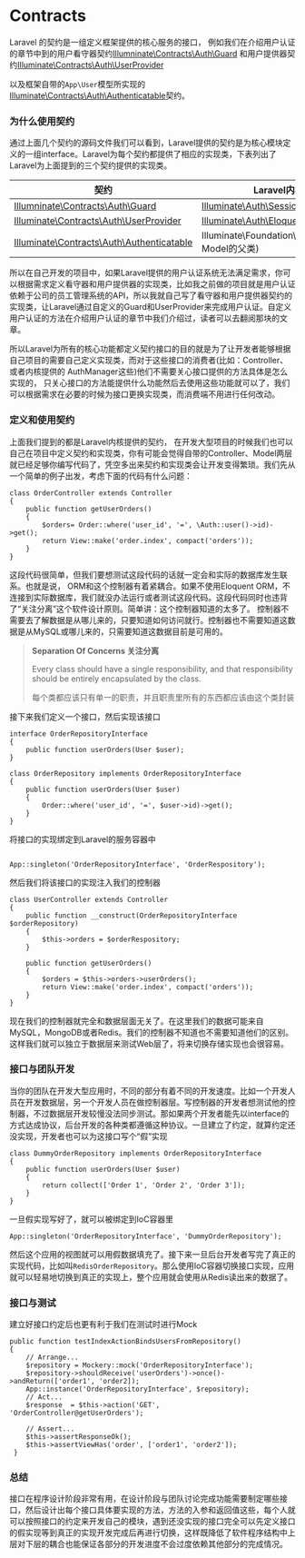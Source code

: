 # Contracts

Laravel 的契约是一组定义框架提供的核心服务的接口， 例如我们在介绍用户认证的章节中到的用户看守器契约[Illumninate\Contracts\Auth\Guard](https://github.com/illuminate/contracts/blob/master/Auth/Guard.php) 和用户提供器契约[Illuminate\Contracts\Auth\UserProvider](https://github.com/illuminate/contracts/blob/master/Auth/UserProvider.php)

以及框架自带的`App\User`模型所实现的[Illuminate\Contracts\Auth\Authenticatable](https://github.com/illuminate/contracts/blob/master/Auth/Authenticatable.php)契约。

### 为什么使用契约

通过上面几个契约的源码文件我们可以看到，Laravel提供的契约是为核心模块定义的一组interface。Laravel为每个契约都提供了相应的实现类，下表列出了Laravel为上面提到的三个契约提供的实现类。

| 契约                                                         | Laravel内核提供的实现类                                      |
| ------------------------------------------------------------ | ------------------------------------------------------------ |
| [Illumninate\Contracts\Auth\Guard](https://github.com/illuminate/contracts/blob/master/Auth/Guard.php) | [Illuminate\Auth\SessionGuard](https://github.com/illuminate/auth/blob/master/SessionGuard.php) |
| [Illuminate\Contracts\Auth\UserProvider](https://github.com/illuminate/contracts/blob/master/Auth/UserProvider.php) | [Illuminate\Auth\EloquentUserProvider](https://github.com/illuminate/auth/blob/master/EloquentUserProvider.php) |
| [Illuminate\Contracts\Auth\Authenticatable](https://github.com/illuminate/contracts/blob/master/Auth/Authenticatable.php) | Illuminate\Foundation\Auth\Authenticatable(User Model的父类) |

所以在自己开发的项目中，如果Laravel提供的用户认证系统无法满足需求，你可以根据需求定义看守器和用户提供器的实现类，比如我之前做的项目就是用户认证依赖于公司的员工管理系统的API，所以我就自己写了看守器和用户提供器契约的实现类，让Laravel通过自定义的Guard和UserProvider来完成用户认证。自定义用户认证的方法在介绍用户认证的章节中我们介绍过，读者可以去翻阅那块的文章。



所以Laravel为所有的核心功能都定义契约接口的目的就是为了让开发者能够根据自己项目的需要自己定义实现类，而对于这些接口的消费者(比如：Controller、或者内核提供的 AuthManager这些)他们不需要关心接口提供的方法具体是怎么实现的， 只关心接口的方法能提供什么功能然后去使用这些功能就可以了，我们可以根据需求在必要的时候为接口更换实现类，而消费端不用进行任何改动。

### 定义和使用契约

上面我们提到的都是Laravel内核提供的契约， 在开发大型项目的时候我们也可以自己在项目中定义契约和实现类，你有可能会觉得自带的Controller、Model两层就已经足够你编写代码了，凭空多出来契约和实现类会让开发变得繁琐。我们先从一个简单的例子出发，考虑下面的代码有什么问题：

```
class OrderController extends Controller
{
    public function getUserOrders()
    {
        $orders= Order::where('user_id', '=', \Auth::user()->id)->get();
        return View::make('order.index', compact('orders'));
    }
}
```



这段代码很简单，但我们要想测试这段代码的话就一定会和实际的数据库发生联系。也就是说，  ORM和这个控制器有着紧耦合。如果不使用Eloquent ORM，不连接到实际数据库，我们就没办法运行或者测试这段代码。这段代码同时也违背了“关注分离”这个软件设计原则。简单讲：这个控制器知道的太多了。 控制器不需要去了解数据是从哪儿来的，只要知道如何访问就行。控制器也不需要知道这数据是从MySQL或哪儿来的，只需要知道这数据目前是可用的。

>**Separation Of Concerns    关注分离**
>
>Every class should have a single responsibility, and that responsibility should be entirely encapsulated by the class.
>
>每个类都应该只有单一的职责，并且职责里所有的东西都应该由这个类封装

接下来我们定义一个接口，然后实现该接口

```
interface OrderRepositoryInterface 
{
    public function userOrders(User $user);
}

class OrderRepository implements OrderRepositoryInterface
{
    public function userOrders(User $user)
    {
		Order::where('user_id', '=', $user->id)->get();
    }
}
```

将接口的实现绑定到Laravel的服务容器中

```

App::singleton('OrderRepositoryInterface', 'OrderRespository');
```



然后我们将该接口的实现注入我们的控制器

```
class UserController extends Controller
{
    public function __construct(OrderRepositoryInterface $orderRepository)
    {
        $this->orders = $orderRespository;
    }
  
    public function getUserOrders()
    {
        $orders = $this->orders->userOrders();
        return View::make('order.index', compact('orders'));
    }
}
```

现在我们的控制器就完全和数据层面无关了。在这里我们的数据可能来自MySQL，MongoDB或者Redis。我们的控制器不知道也不需要知道他们的区别。这样我们就可以独立于数据层来测试Web层了，将来切换存储实现也会很容易。

### 接口与团队开发

当你的团队在开发大型应用时，不同的部分有着不同的开发速度。比如一个开发人员在开发数据层，另一个开发人员在做控制器层。写控制器的开发者想测试他的控制器，不过数据层开发较慢没法同步测试。那如果两个开发者能先以interface的方式达成协议，后台开发的各种类都遵循这种协议。一旦建立了约定，就算约定还没实现，开发者也可以为这接口写个“假”实现

```
class DummyOrderRepository implements OrderRepositoryInterface 
{
    public function userOrders(User $user)
    {
        return collect(['Order 1', 'Order 2', 'Order 3']);
    }
}
```

一旦假实现写好了，就可以被绑定到IoC容器里

```
App::singleton('OrderRepositoryInterface', 'DummyOrderRepository');
```

然后这个应用的视图就可以用假数据填充了。接下来一旦后台开发者写完了真正的实现代码，比如叫`RedisOrderRepository`。那么使用IoC容器切换接口实现，应用就可以轻易地切换到真正的实现上，整个应用就会使用从Redis读出来的数据了。

### 接口与测试

建立好接口约定后也更有利于我们在测试时进行Mock

```
public function testIndexActionBindsUsersFromRepository()
{    
    // Arrange...
    $repository = Mockery::mock('OrderRepositoryInterface');
    $repository->shouldReceive('userOrders')->once()->andReturn(['order1', 'order2]);
    App::instance('OrderRepositoryInterface', $repository);
    // Act...
    $response  = $this->action('GET', 'OrderController@getUserOrders');
        
    // Assert...
    $this->assertResponseOk();
    $this->assertViewHas('order', ['order1', 'order2']);
 }
```



### 总结

接口在程序设计阶段非常有用，在设计阶段与团队讨论完成功能需要制定哪些接口，然后设计出每个接口具体要实现的方法，方法的入参和返回值这些，每个人就可以按照接口的约定来开发自己的模块，遇到还没实现的接口完全可以先定义接口的假实现等到真正的实现开发完成后再进行切换，这样既降低了软件程序结构中上层对下层的耦合也能保证各部分的开发进度不会过度依赖其他部分的完成情况。



